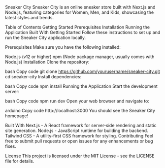 Sneaker City
Sneaker City is an online sneaker store built with Next.js and Node.js, featuring categories for Women, Men, and Kids, showcasing the latest styles and trends.

Table of Contents
Getting Started
Prerequisites
Installation
Running the Application
Built With
Getting Started
Follow these instructions to set up and run the Sneaker City application locally.

Prerequisites
Make sure you have the following installed:

Node.js (v12 or higher)
npm (Node package manager, usually comes with Node.js)
Installation
Clone the repository:

bash
Copy code
git clone https://github.com/yourusername/sneaker-city.git
cd sneaker-city
Install dependencies:

bash
Copy code
npm install
Running the Application
Start the development server:

bash
Copy code
npm run dev
Open your web browser and navigate to:

arduino
Copy code
http://localhost:3000
You should see the Sneaker City homepage!

Built With
Next.js - A React framework for server-side rendering and static site generation.
Node.js - JavaScript runtime for building the backend.
Tailwind CSS - A utility-first CSS framework for styling.
Contributing
Feel free to submit pull requests or open issues for any enhancements or bug fixes.

License
This project is licensed under the MIT License - see the LICENSE file for details.
